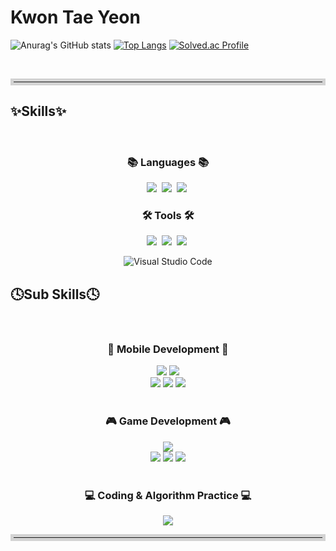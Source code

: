 <h1>Kwon Tae Yeon</h1>


![Anurag's GitHub stats](https://github-readme-stats.vercel.app/api?username=Taetea1&show_icons=true&theme=radical)
[![Top Langs](https://github-readme-stats.vercel.app/api/top-langs/?username=Taetea1&layout=donut)](https://github.com/anuraghazra/github-readme-stats)
[![Solved.ac Profile](http://mazassumnida.wtf/api/v2/generate_badge?boj=taetea1)](https://solved.ac/taetea1/)


<br>
<hr style="border: 5px solid #d3d3d3;">
<h2>✨Skills✨</h2>

<br>

<h3 align="center">📚 Languages 📚</h3>
<div align="center">
  <img src="https://img.shields.io/badge/html5-E34F26.svg?style=for-the-badge&logo=html5&logoColor=white" />&nbsp
  <img src="https://img.shields.io/badge/css3-1572B6.svg?style=for-the-badge&logo=css3&logoColor=white" />&nbsp
  <img src="https://img.shields.io/badge/javascript-F7DF1E.svg?style=for-the-badge&logo=javascript&logoColor=20232a" />&nbsp


</div>
<h3 align="center">🛠 Tools 🛠</h3>
<div align="center">
  <img src="https://img.shields.io/badge/git-F05033.svg?style=for-the-badge&logo=git&logoColor=white" />&nbsp
  <img src="https://img.shields.io/badge/github-181717.svg?style=for-the-badge&logo=github&logoColor=white" />&nbsp
  <img src="https://img.shields.io/badge/Notion-F3F3F3.svg?style=for-the-badge&logo=notion&logoColor=black" />&nbsp
</div>

<div align="center">
  
![Visual Studio Code](https://img.shields.io/badge/Visual%20Studio%20Code-007ACC.svg?&style=for-the-badge&logo=Visual%20Studio%20Code&logoColor=white)

</div>

<h2>🕓Sub Skills🕓</h2>

<br>

<h3 align="center">📱 Mobile Development 📱</h3>
<div align="center">
  <img src="https://img.shields.io/badge/kotlin-7F52FF.svg?style=for-the-badge&logo=kotlin&logoColor=white" /> <img src="https://img.shields.io/badge/dart-0175C2.svg?style=for-the-badge&logo=dart&logoColor=white" />
</div>

<div align="center">
<img src="https://img.shields.io/badge/Android%20Studio-3DDC84.svg?style=for-the-badge&logo=Android%20Studio&logoColor=white" /> <img src="https://img.shields.io/badge/flutter-02569B.svg?style=for-the-badge&logo=flutter&logoColor=white" /> <img src="https://img.shields.io/badge/mysql-4479A1.svg?style=for-the-badge&logo=mysql&logoColor=white" />

</div>

<br>

<h3 align="center">🎮 Game Development 🎮</h3>
<div align="center">
<img src="https://img.shields.io/badge/Java-007396.svg?style=for-the-badge&logo=Java&logoColor=white" />
</div>

<div align="center">
<img src="https://img.shields.io/badge/Eclipse%20IDE-2C2255.svg?style=for-the-badge&logo=Eclipse%20IDE&logoColor=white" />
<img src="https://img.shields.io/badge/unity-000000.svg?style=for-the-badge&logo=unity&logoColor=white" />
<img src="https://img.shields.io/badge/firebase-DD2C00.svg?style=for-the-badge&logo=firebase&logoColor=white" />
</div>

<br>

<h3 align="center">💻 Coding & Algorithm Practice 💻</h3>
<div align="center">
  <img src="https://img.shields.io/badge/c++-00599C.svg?style=for-the-badge&logo=cplusplus&logoColor=white" />
</div>

<hr style="border: 5px solid #d3d3d3;">
